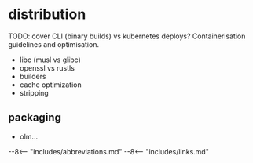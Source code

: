 # distribution

TODO: cover CLI (binary builds) vs kubernetes deploys?
Containerisation guidelines and optimisation.

- libc (musl vs glibc)
- openssl vs rustls
- builders
- cache optimization
- stripping

## packaging
- olm...

--8<-- "includes/abbreviations.md"
--8<-- "includes/links.md"

